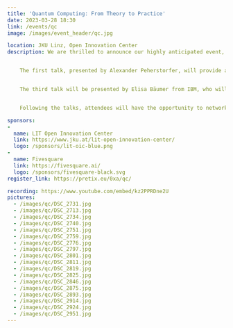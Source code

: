 ```yaml
---
title: 'Quantum Computing: From Theory to Practice'
date: 2023-03-28 18:30
link: /events/qc
image: /images/event_header/qc.jpg

location: JKU Linz, Open Innovation Center
description: We are thrilled to announce our highly anticipated event, "Quantum Computing - From Theory to Practice", which is scheduled to take place on March 28th in partnership with LIT - Open Innovation Center. This event will be held at the Stufenforum/OIC and will feature three enlightening talks centered around Quantum Computing.


    The first talk, presented by Alexander Peherstorfer, will provide a brief introduction to the topic, laying the foundation for the audience to comprehend the more intricate concepts that will be discussed later in the evening. The second talk, delivered by Prof. Richard Küng, will delve deeper into particular concepts relevant to Quantum Computing and provide a more detailed understanding of the subject.


    The third talk will be presented by Elisa Bäumer from IBM, who will offer valuable insights into the practical aspects of Quantum Computing. Elisa will explore the programming of quantum computers, the kinds of issues they may potentially solve, and the current challenges that need to be addressed. Attendees will gain a deeper understanding of Quantum Computing and its potential applications, as well as invaluable insights into the practical aspects of this exciting and rapidly evolving field.


    Following the talks, attendees will have the opportunity to network with like-minded individuals while enjoying catering services. This event aims to provide a comprehensive overview of Quantum Computing, from theory to practice. This is an unmissable opportunity to expand your knowledge and establish new, valuable connections. Join us at the Stufenforum/OIC on March 28th, we look forward to seeing you there!

sponsors: 
- 
  name: LIT Open Innovation Center
  link: https://www.jku.at/lit-open-innovation-center/
  logo: /sponsors/lit-oic-blue.png
- 
  name: Fivesquare
  link: https://fivesquare.ai/
  logo: /sponsors/fivesquare-black.svg
register_link: https://pretix.eu/0xa/qc/

recording: https://www.youtube.com/embed/kz2PPRDne2U
pictures: 
  - /images/qc/DSC_2731.jpg
  - /images/qc/DSC_2713.jpg
  - /images/qc/DSC_2734.jpg
  - /images/qc/DSC_2740.jpg
  - /images/qc/DSC_2751.jpg
  - /images/qc/DSC_2759.jpg
  - /images/qc/DSC_2776.jpg
  - /images/qc/DSC_2797.jpg
  - /images/qc/DSC_2801.jpg
  - /images/qc/DSC_2811.jpg
  - /images/qc/DSC_2819.jpg
  - /images/qc/DSC_2825.jpg
  - /images/qc/DSC_2846.jpg
  - /images/qc/DSC_2875.jpg
  - /images/qc/DSC_2893.jpg
  - /images/qc/DSC_2914.jpg
  - /images/qc/DSC_2924.jpg
  - /images/qc/DSC_2951.jpg
---
```

